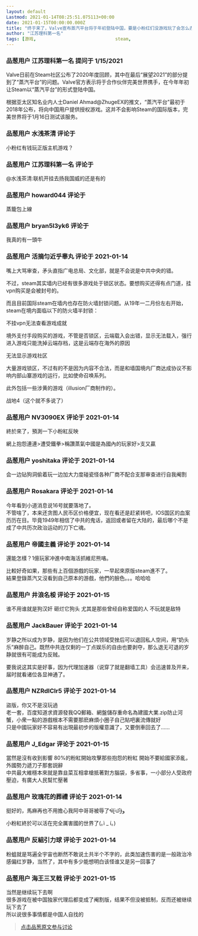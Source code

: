 ```yaml
---
layout: default
Lastmod: 2021-01-14T08:25:51.075113+00:00
date: 2021-01-15T00:00:00.000Z
title: "终于来了，Valve宣布蒸汽平台将于年初登陆中国，要是小粉红们没游戏玩了会怎么办？"
author: "江苏理科第一名"
tags: [游戏,								steam,								蒸汽平台]
---
```



### 品葱用户 **江苏理科第一名** 提问于 1/15/2021
    
Valve日前在Steam社区公布了2020年度回顾，其中在最后“展望2021”的部分提到了“蒸汽平台”的问题。Valve官方表示将于合作伙伴完美世界携手，在今年年初让Steam以“蒸汽平台”的形式登陆中国。  
  
根据亚太区知名业内人士Daniel Ahmad@ZhugeEX的推文，“蒸汽平台”最初于2018年公布，将向中国用户提供授权游戏。这并不会影响Steam的国际版本，完美世界将于1月16日测试该服务。
    
                

### 品葱用户 **水浅茶清** 评论于 
        
小粉红有钱玩正版主机游戏？
        
                

### 品葱用户 **江苏理科第一名** 评论于 
        
@水浅茶清:联机开挂去扬我国威的还是有的
        
                

### 品葱用户 **howard044** 评论于 
        
蒸籠包上線
        
                

### 品葱用户 **bryan5l3yk6** 评论于 
        
我真的有一頭牛
        
                

### 品葱用户 **活摘匀近乎睾丸** 评论于 2021-01-14
        
嘴上大骂审查，矛头直指广电总局、文化部，就是不会说是中共中央的错。  
  
不过，steam其实墙内已经有很多游戏处于锁区状态。要想购买还得有点门道，挂vpn购买是会被封号的。  
  
而且目前国际steam在墙内也存在防火墙封锁问题。从19年一二月份左右开始，steam在境内面临以下的防火墙半封锁：  
  
不挂vpn无法查看游戏成就  
  
境外支付手段购买的游戏，不管是否锁区，云端载入会出错，显示无法载入，强行进入游戏只能洗掉云端存档，这是云端存在海外的原因  
  
无法显示游戏社区  
  
  
大量游戏锁区，不过有的不是因为内容不合法，而是和墙国境内厂商达成协议不影响内部山寨游戏的运行，比如使命召唤系列。  
  
此外包括一些涉黄的游戏（illusion厂商制作的）。  
  
战地4（这个就不多说了）
        
                

### 品葱用户 **NV3090EX** 评论于 2021-01-14
        
終於來了，預測一下小粉紅反映  
  
網上抱怨連連>遭受鐵拳>稱讚蒸氣中國是為國內的玩家好>支又贏
        
                

### 品葱用户 **yoshitaka** 评论于 2021-01-14
        
会一边钻狗洞偷着玩一边加大力度碰瓷怪各种厂商不配合支那审查进行自我阉割
        
                

### 品葱用户 **Rosakara** 评论于 2021-01-14
        
今年看到小道消息说16号就要落地了。  
不管啥了，本来还贪图人民币区价格便宜，现在看还是赶紧转吧，IOS国区的血案历历在目。毕竟1949年相信了中共的鬼话，返回或者留在大陆的，最后哪个不是成了中共历次政治运动的刀下亡魂。
        
                

### 品葱用户 **帝國主義** 评论于 2021-01-14
        
還能怎樣？1億玩家冲進中南海活抓維尼熊咯。  
  
比較好奇如果，那些有上百個游戲的玩家，一早起來原版steam進不了。  
結果登錄蒸汽又沒看到自己原本的游戲，他們的臉色。。。哈哈哈
        
                

### 品葱用户 **井浪名桵** 评论于 2021-01-15
        
谁不用谁就是狗汉奸 砸烂它狗头 尤其是那些曾经自称爱国的人 不玩就是敌特
        
                

### 品葱用户 **JackBauer** 评论于 2021-01-14
        
岁静之所以成为岁静，是因为他们在公共领域受挫后可以退回私人空间，用“奶头乐”麻醉自己。既然中共连仅剩的一丁点娱乐的自由也要剥夺，那么退无可退的岁静就很有可能成为反贼。  
  
要我说这其实是好事，因为代理加速器（说穿了就是翻墙工具）会迅速普及开来，届时就看诸位各显神通了。
        
                

### 品葱用户 **NZRdlClr5** 评论于 2021-01-14
        
盜版，你又不是沒玩過  
老一套，百度知道求資源發我QQ郵箱、網盤儲存重命名為建國大業.zip防止河蟹，小衆一點的游戲根本不需要那麽麻煩小圈子自己貼吧裏流傳就好  
只是中國玩家好不容易有出現最初步的版權意識了，又要倒車回去了……
        
                

### 品葱用户 **J_Edgar** 评论于 2021-01-15
        
當然是沒有收到影響 80%的粉紅開始攻擊那些抱怨的粉紅 開始不要給國家添亂，外國勢力遞刀子那套説辭  
中共最大維穩本來就是靠韭菜互相拿槍抵著對方腦袋，多省事，一小部分人受政府壓迫，有廣大人民幫忙壓著
        
                

### 品葱用户 **玫瑰花的葬禮** 评论于 2021-01-14
        
挺好的，馬麻再也不用擔心我阿中哥哥被辱了٩(˃̶͈̀௰˂̶͈́)و  
  
小粉紅終於可以活在完全厲害國的世界了(｡ì \_ í｡)
        
                

### 品葱用户 **反組引力球** 评论于 2021-01-14
        
粉蛆就是骂遍全宇宙也断然不敢说土共半个不字的，此类加速伤害的是一般政治冷感偏红岁静，当然了，其中有多少能想明白该怪谁又是另一回事了
        
                

### 品葱用户 **海王三叉戟** 评论于 2021-01-15
        
当然是继续玩下去啊  
很多游戏在被中国独家代理后都变成了阉割版，结果不但没被抵制，反而还被继续玩下去了  
所以说很多事情都是中国人自找的
        
                





> [点击品葱原文参与讨论](https://pincong.rocks/question/35545)

